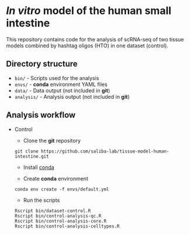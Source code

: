 # _In vitro_ model of the human small intestine

This repository contains code for the analysis of scRNA-seq of two tissue models combined by hashtag oligos (HTO) in one dataset (control).

## Directory structure

* `bin/` - Scripts used for the analysis
* `envs/` - **conda** environment YAML files
* `data/` - Data output (not included in **git**)
* `analysis/` - Analysis output (not included in **git**)

## Analysis workflow

* Control
   - Clone the **git** repository
   ```
   git clone https://github.com/saliba-lab/tissue-model-human-intestine.git
   ```
   
   - Install [conda](https://docs.conda.io/en/latest/miniconda.html)
   
   - Create **conda** environment
   ```
   conda env create -f envs/default.yml
   ```
   
   - Run the scripts
   ```
   Rscript bin/dataset-control.R
   Rscript bin/control-analysis-qc.R
   Rscript bin/control-analysis-core.R
   Rscript bin/control-analysis-celltypes.R
   ```

